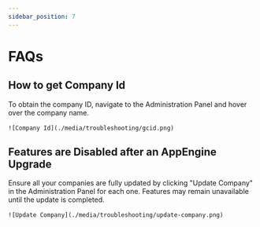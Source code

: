 ```yaml
---
sidebar_position: 7
---
```


# FAQs

## How to get Company Id

To obtain the company ID, navigate to the Administration Panel and hover over the company name.

    ![Company Id](./media/troubleshooting/gcid.png)

## Features are Disabled after an AppEngine Upgrade

Ensure all your companies are fully updated by clicking "Update Company" in the Administration Panel for each one. Features may remain unavailable until the update is completed.

    ![Update Company](./media/troubleshooting/update-company.png)

